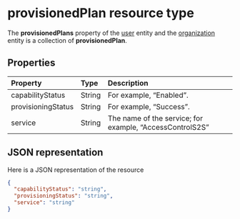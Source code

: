 # provisionedPlan resource type

The **provisionedPlans** property of the [user](user.md) entity and the [organization](organization.md) entity is a collection of **provisionedPlan**.


## Properties
| Property	   | Type	|Description|
|:---------------|:--------|:----------|
|capabilityStatus|String|For example, “Enabled”.|
|provisioningStatus|String|For example, “Success”.|
|service|String|The name of the service; for example, “AccessControlS2S”|


## JSON representation

Here is a JSON representation of the resource

<!-- {
  "blockType": "resource",
  "optionalProperties": [

  ],
  "@odata.type": "microsoft.graph.provisionedplan"
}-->

```json
{
  "capabilityStatus": "string",
  "provisioningStatus": "string",
  "service": "string"
}

```

<!-- uuid: 8fcb5dbc-d5aa-4681-8e31-b001d5168d79
2015-10-25 14:57:30 UTC -->
<!-- {
  "type": "#page.annotation",
  "description": "provisionedPlan resource",
  "keywords": "",
  "section": "documentation",
  "tocPath": ""
}-->